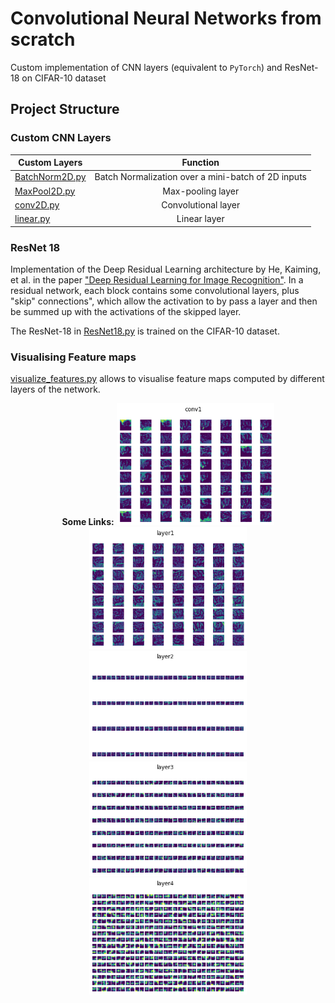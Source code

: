 # Convolutional Neural Networks from scratch
Custom implementation of CNN layers (equivalent to ```PyTorch```) and ResNet-18 on CIFAR-10 dataset

## Project Structure 
### Custom CNN Layers

| Custom Layers          | Function          | 
| ------------- |:-------------:| 
| [BatchNorm2D.py](https://github.com/Nasmasim/modular-CNNs/blob/main/custom_cnn_layers/BatchNorm2D.py)| Batch Normalization over a mini-batch of 2D inputs |
| [MaxPool2D.py](https://github.com/Nasmasim/modular-CNNs/blob/main/custom_cnn_layers/MaxPool2D.py)      | Max-pooling layer      |
| [conv2D.py](https://github.com/Nasmasim/modular-CNNs/blob/main/custom_cnn_layers/conv2D.py) | Convolutional layer      |
| [linear.py](https://github.com/Nasmasim/modular-CNNs/blob/main/custom_cnn_layers/linear.py) | Linear layer |

### ResNet 18 
Implementation of the Deep Residual Learning architecture by He, Kaiming, et al. in the paper ["Deep Residual Learning for Image Recognition"](https://openaccess.thecvf.com/content_cvpr_2016/papers/He_Deep_Residual_Learning_CVPR_2016_paper.pdf). In a residual network, each block contains some convolutional layers, plus "skip" connections", which allow the activation to by pass a layer and then be summed up with the activations of the skipped layer. 

The ResNet-18 in [ResNet18.py](https://github.com/Nasmasim/modular-CNNs/blob/main/ResNet18.py) is trained on the CIFAR-10 dataset. 

### Visualising Feature maps 
[visualize_features.py](https://github.com/Nasmasim/modular-CNNs/blob/main/visualize_features.py) allows to visualise feature maps computed by different layers of the network. 

<p align="center">
<b>Some Links:</b>
<img src="https://github.com/Nasmasim/modular-CNNs/blob/main/figures/feature1.png" width="50%">
<img src="https://github.com/Nasmasim/modular-CNNs/blob/main/figures/feature2.png" width="50%">
<img src="https://github.com/Nasmasim/modular-CNNs/blob/main/figures/feature3.png" width="50%">
<img src="https://github.com/Nasmasim/modular-CNNs/blob/main/figures/feature4.png" width="50%">
<img src="https://github.com/Nasmasim/modular-CNNs/blob/main/figures/feature5.png" width="50%">
</p>



